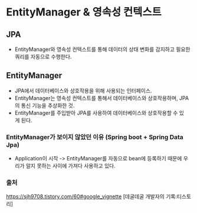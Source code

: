 # EntityManager & 영속성 컨텍스트

## JPA
- EntityManager와 영속성 컨텍스트를 통해 데이터의 상태 변화를 감지하고 필요한 쿼리를 자동으로 수행한다.

## EntityManager
- JPA에서 데이터베이스와 상호작용을 위해 사용되는 인터페이스.
- EntityManager는 영속성 컨텍스트를 통해서 데이터베이스와 상호작용하며, JPA의 통신 기능을 추상화한 것.
- EntityManager를 주입받아 JPA를 사용하여 데이터베이스와 상호작용할 수 있게 된다.


### EntityManager가 보이지 않았던 이유 (Spring boot + Spring Data Jpa)
- Application이 시작 -> EntityManager를 자동으로 bean에 등록하기 때문에 우리가 알지 못하는 사이에 가져다 사용하고 있다.


### 출처
https://sjh9708.tistory.com/60#google_vignette [데굴데굴 개발자의 기록:티스토리]
